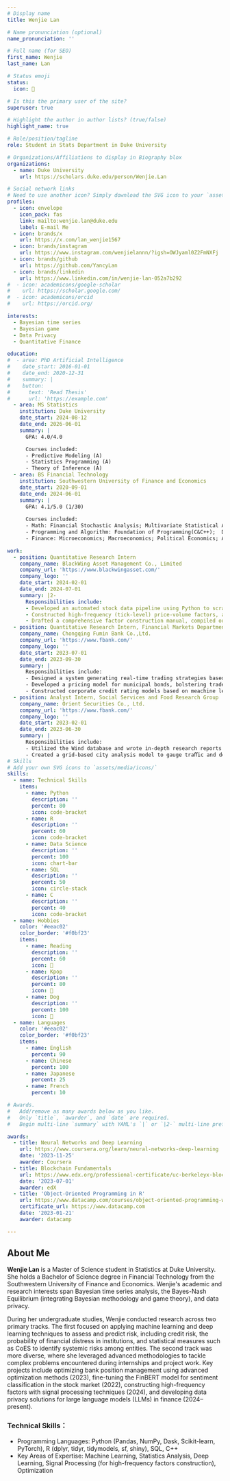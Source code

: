 ```yaml
---
# Display name
title: Wenjie Lan

# Name pronunciation (optional)
name_pronunciation: ''

# Full name (for SEO)
first_name: Wenjie
last_name: Lan

# Status emoji
status:
  icon: 🌼

# Is this the primary user of the site?
superuser: true

# Highlight the author in author lists? (true/false)
highlight_name: true

# Role/position/tagline
role: Student in Stats Department in Duke University

# Organizations/Affiliations to display in Biography blox
organizations:
  - name: Duke University
    url: https://scholars.duke.edu/person/Wenjie.Lan

# Social network links
# Need to use another icon? Simply download the SVG icon to your `assets/media/icons/` folder.
profiles:
  - icon: envelope
    icon_pack: fas
    link: mailto:wenjie.lan@duke.edu
    label: E-mail Me
  - icon: brands/x
    url: https://x.com/lan_wenjie1567
  - icon: brands/instagram
    url: https://www.instagram.com/wenjielannn/?igsh=OWJyaml0Z2FmNXFj
  - icon: brands/github
    url: https://github.com/YancyLan
  - icon: brands/linkedin
    url: https://www.linkedin.com/in/wenjie-lan-052a7b292
#  - icon: academicons/google-scholar
#    url: https://scholar.google.com/
#  - icon: academicons/orcid
#    url: https://orcid.org/

interests:
  - Bayesian time series
  - Bayesian game
  - Data Privacy
  - Quantitative Finance

education:
#  - area: PhD Artificial Intelligence
#    date_start: 2016-01-01
#    date_end: 2020-12-31
#    summary: |
#    button:
#      text: 'Read Thesis'
#      url: 'https://example.com'
  - area: MS Statistics
    institution: Duke University
    date_start: 2024-08-12
    date_end: 2026-06-01
    summary: |
      GPA: 4.0/4.0

      Courses included:
      - Predictive Modeling (A)
      - Statistics Programming (A)
      - Theory of Inference (A)
  - area: BS Financial Technology
    institution: Southwestern University of Finance and Economics
    date_start: 2020-09-01
    date_end: 2024-06-01
    summary: |
      GPA: 4.1/5.0 (1/30)
      
      Courses included:
      - Math: Financial Stochastic Analysis; Multivariate Statistical Analysis; Probability and Mathematical Statistics; Discrete Mathematics; Optimization Theory; Advanced Algebra Ⅱ & Ⅰ; Mathematical Analysis Ⅱ & Ⅰ
      - Programming and Algorithm: Foundation of Programming(C&C++);  Data Structures; Machine Learning; Deep Learning; Fintech; Financial Big Data Analysis;  Big Data Processing; Database Theories and Application
      - Finance: Microeconomics; Macroeconomics; Political Economics; Accounting; Monetary Finance; Corporate Finance;  Financial Econometrics I (linear regression) & Ⅱ (time series); Investments; Fixed Income Securities; Financial Risk Management; Financial Stochastic Analysis

work:
  - position: Quantitative Research Intern
    company_name: BlackWing Asset Management Co., Limited
    company_url: 'https://www.blackwingasset.com/'
    company_logo: ''
    date_start: 2024-02-01
    date_end: 2024-07-01
    summary: |2-
      Responsibilities include:
      - Developed an automated stock data pipeline using Python to scrape stock codes and real-time data from the Shanghai Stock Exchange, and store it in an SQL database for continuous updates
      - Constructed high-frequency (tick-level) price-volume factors, achieving weekly annualized long-short Sharpe ratios $>$5.0 and long-only information ratios $>$3.0, with 30\% of factors demonstrating monthly IC averages $>$5\% and ICIR $>$0.65.
      - Drafted a comprehensive factor construction manual, compiled outlier values, and developed methodologies for factor refinement and optimization.
  - position: Quantitative Research Intern, Financial Markets Department
    company_name: Chongqing Fumin Bank Co.,Ltd.
    company_url: 'https://www.fbank.com/'
    company_logo: ''
    date_start: 2023-07-01
    date_end: 2023-09-30
    summary: |
      Responsibilities include:
      - Designed a system generating real-time trading strategies based on funding gaps and bank transaction restrictions using the Python DOcplex integer module to address liquidity risk and minimise costs for bank, resulting in nearly 5 million RMB annual savings. (submitted as a patent)
      - Developed a pricing model for municipal bonds, bolstering trader negotiation capabilities.
      - Constructed corporate credit rating models based on meachine learning models (xgboost et.).
  - position: Analyst Intern, Social Services and Food Research Group
    company_name: Orient Securities Co., Ltd.
    company_url: 'https://www.fbank.com/'
    company_logo: ''
    date_start: 2023-02-01
    date_end: 2023-06-30
    summary: |
      Responsibilities include:
      - Utilized the Wind database and wrote in-depth research reports on companies such as Jiumaojiu International Holdings Limited, etc., and conducted expert interviews to analyze their competitiveness in the industry.
      - Created a grid-based city analysis model to gauge traﬀic and demographic metrics, aiding investors by estimating potential spaces for store count growth based on data collected through Python crawlers.
# Skills
# Add your own SVG icons to `assets/media/icons/`
skills:
  - name: Technical Skills
    items:
      - name: Python
        description: ''
        percent: 80
        icon: code-bracket
      - name: R
        description: ''
        percent: 60
        icon: code-bracket
      - name: Data Science
        description: ''
        percent: 100
        icon: chart-bar
      - name: SQL
        description: ''
        percent: 50
        icon: circle-stack
      - name: C
        description: ''
        percent: 40
        icon: code-bracket
  - name: Hobbies
    color: '#eeac02'
    color_border: '#f0bf23'
    items:
      - name: Reading
        description: ''
        percent: 60
        icon: 📘
      - name: Kpop
        description: ''
        percent: 80
        icon: 💃
      - name: Dog
        description: ''
        percent: 100
        icon: 🐶
  - name: Languages
    color: '#eeac02'
    color_border: '#f0bf23'
    items:
      - name: English
        percent: 90
      - name: Chinese
        percent: 100
      - name: Japanese
        percent: 25
      - name: French
        percent: 10

# Awards.
#   Add/remove as many awards below as you like.
#   Only `title`, `awarder`, and `date` are required.
#   Begin multi-line `summary` with YAML's `|` or `|2-` multi-line prefix and indent 2 spaces below.

awards:
  - title: Neural Networks and Deep Learning
    url: https://www.coursera.org/learn/neural-networks-deep-learning
    date: '2023-11-25'
    awarder: Coursera
  - title: Blockchain Fundamentals
    url: https://www.edx.org/professional-certificate/uc-berkeleyx-blockchain-fundamentals
    date: '2023-07-01'
    awarder: edX
  - title: 'Object-Oriented Programming in R'
    url: https://www.datacamp.com/courses/object-oriented-programming-with-s3-and-r6-in-r
    certificate_url: https://www.datacamp.com
    date: '2023-01-21'
    awarder: datacamp

---
```


## About Me

**Wenjie Lan** is a Master of Science student in Statistics at Duke University. She holds a Bachelor of Science degree in Financial Technology from the Southwestern University of Finance and Economics. Wenjie's academic and research interests span Bayesian time series analysis, the Bayes-Nash Equilibrium (integrating Bayesian methodology and game theory), and data privacy.

During her undergraduate studies, Wenjie conducted research across two primary tracks. The first focused on applying machine learning and deep learning techniques to assess and predict risk, including credit risk, the probability of financial distress in institutions, and statistical measures such as CoES to identify systemic risks among entities. The second track was more diverse, where she leveraged advanced methodologies to tackle complex problems encountered during internships and project work. Key projects include optimizing bank position management using advanced optimization methods (2023), fine-tuning the FinBERT model for sentiment classification in the stock market (2022), constructing high-frequency factors with signal processing techniques (2024), and developing data privacy solutions for large language models (LLMs) in finance (2024–present).

### Technical Skills：
- Programming Languages: Python (Pandas, NumPy, Dask, Scikit-learn, PyTorch), R (dplyr, tidyr, tidymodels, sf, shiny), SQL, C++
- Key Areas of Expertise: Machine Learning, Statistics Analysis, Deep Learning, Signal Processing (for high-frequency factors construction), Optimization